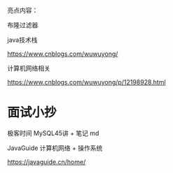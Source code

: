 亮点内容：

布隆过滤器

java技术栈

https://www.cnblogs.com/wuwuyong/



计算机网络相关

https://www.cnblogs.com/wuwuyong/p/12198928.html





# 面试小抄

极客时间 MySQL45讲  +  笔记  md

JavaGuide 计算机网络 + 操作系统

https://javaguide.cn/home/

